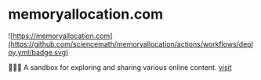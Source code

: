 # memoryallocation.com
![https://memoryallocation.com](https://github.com/sciencemath/memoryallocation/actions/workflows/deploy.yml/badge.svg)

🧑🏻‍💻 A sandbox for exploring and sharing various online content.
[visit](https://memoryallocation.com)
